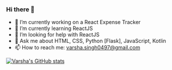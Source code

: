 ### Hi there 👋

- 🔭 I’m currently working on a React Expense Tracker
- 🌱 I’m currently learning ReactJS
- 🤔 I’m looking for help with ReactJS
- 💬 Ask me about HTML, CSS, Python [Flask], JavaScript, Kotlin
- 📫 How to reach me: varsha.singh0497@gmail.com

[![Varsha's GitHub stats](https://github-readme-stats.vercel.app/api?username=girlwhodrawsandstuff)](https://github.com/anuraghazra/github-readme-stats)

